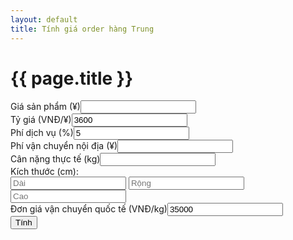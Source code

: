 ```yaml
---
layout: default
title: Tính giá order hàng Trung
---
```


<h1>{{ page.title }}</h1>

<form>
  <label>Giá sản phẩm (¥)<input id="price" type="number" step="0.01"></label><br>
  <label>Tỷ giá (VNĐ/¥)<input id="rate" type="number" value="3600"></label><br>
  <label>Phí dịch vụ (%)<input id="fee" type="number" value="5"></label><br>
  <label>Phí vận chuyển nội địa (¥)<input id="localShip" type="number"></label><br>
  <label>Cân nặng thực tế (kg)<input id="realWeight" type="number" step="0.01"></label><br>
  <label>Kích thước (cm):</label><br>
  <input id="length" type="number" placeholder="Dài">
  <input id="width" type="number" placeholder="Rộng">
  <input id="height" type="number" placeholder="Cao"><br>
  <label>Đơn giá vận chuyển quốc tế (VNĐ/kg)<input id="shipRate" type="number" value="35000"></label><br>
  <button type="button" onclick="calc()">Tính</button>
</form>

<div id="result" style="margin-top: 20px;"></div>

<script src="assets/script.js"></script>
